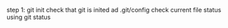 step 1: git init 
check that git is inited ad .git/config
check current file status using git status

